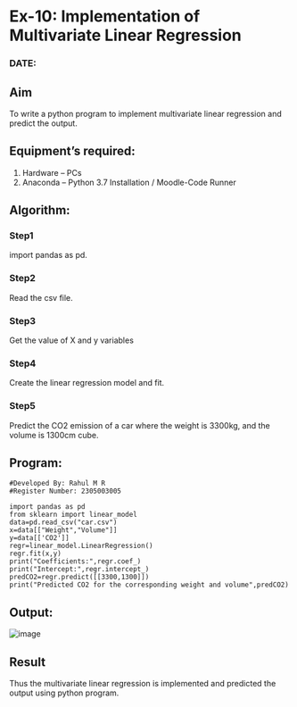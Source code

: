 # Ex-10: Implementation of Multivariate Linear Regression
### DATE: 
## Aim
To write a python program to implement multivariate linear regression and predict the output.
## Equipment’s required:
1.	Hardware – PCs
2.	Anaconda – Python 3.7 Installation / Moodle-Code Runner
## Algorithm:
### Step1
import pandas as pd.
### Step2
Read the csv file.

### Step3
Get the value of X and y variables

### Step4
Create the linear regression model and fit.

### Step5
Predict the CO2 emission of a car where the weight is 3300kg, and the volume is 1300cm cube.

## Program:
```
#Developed By: Rahul M R
#Register Number: 2305003005

import pandas as pd
from sklearn import linear_model
data=pd.read_csv("car.csv")
x=data[["Weight","Volume"]]
y=data[['CO2']]
regr=linear_model.LinearRegression()
regr.fit(x,y)
print("Coefficients:",regr.coef_)
print("Intercept:",regr.intercept_)
predCO2=regr.predict([[3300,1300]])
print("Predicted CO2 for the corresponding weight and volume",predCO2)
```
## Output:
![image](https://github.com/RahulM2005R/Multivariate-Linear-Regression/assets/166299886/933fee9f-8a94-4f96-901f-219f62b480e8)


## Result
Thus the multivariate linear regression is implemented and predicted the output using python program.
